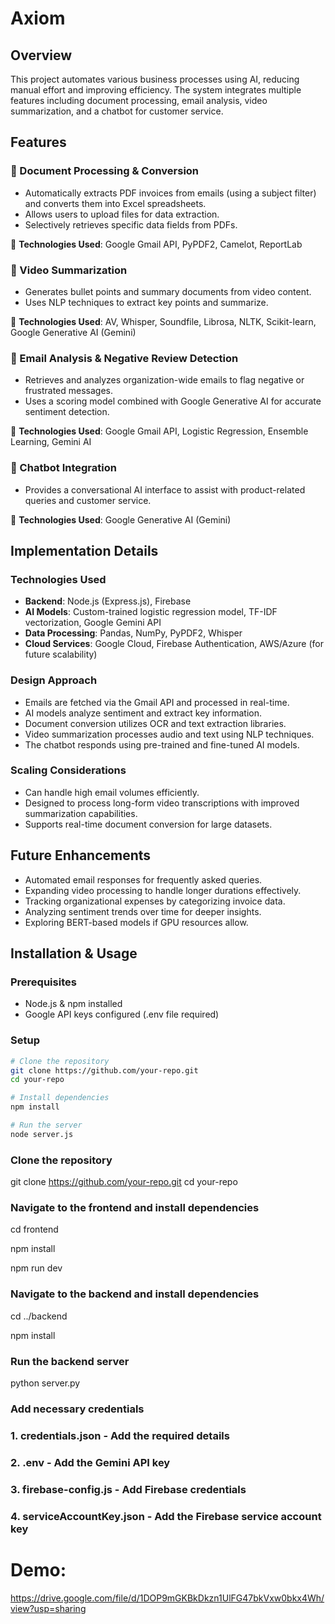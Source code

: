 # Axiom

## Overview
This project automates various business processes using AI, reducing manual effort and improving efficiency. The system integrates multiple features including document processing, email analysis, video summarization, and a chatbot for customer service.

## Features

### 📄 Document Processing & Conversion
- Automatically extracts PDF invoices from emails (using a subject filter) and converts them into Excel spreadsheets.
- Allows users to upload files for data extraction.
- Selectively retrieves specific data fields from PDFs.

🔹 **Technologies Used**: Google Gmail API, PyPDF2, Camelot, ReportLab

### 🎥 Video Summarization
- Generates bullet points and summary documents from video content.
- Uses NLP techniques to extract key points and summarize.

🔹 **Technologies Used**: AV, Whisper, Soundfile, Librosa, NLTK, Scikit-learn, Google Generative AI (Gemini)

### 📧 Email Analysis & Negative Review Detection
- Retrieves and analyzes organization-wide emails to flag negative or frustrated messages.
- Uses a scoring model combined with Google Generative AI for accurate sentiment detection.

🔹 **Technologies Used**: Google Gmail API, Logistic Regression, Ensemble Learning, Gemini AI

### 🤖 Chatbot Integration
- Provides a conversational AI interface to assist with product-related queries and customer service.

🔹 **Technologies Used**: Google Generative AI (Gemini)

## Implementation Details

### Technologies Used
- **Backend**: Node.js (Express.js), Firebase
- **AI Models**: Custom-trained logistic regression model, TF-IDF vectorization, Google Gemini API
- **Data Processing**: Pandas, NumPy, PyPDF2, Whisper
- **Cloud Services**: Google Cloud, Firebase Authentication, AWS/Azure (for future scalability)

### Design Approach
- Emails are fetched via the Gmail API and processed in real-time.
- AI models analyze sentiment and extract key information.
- Document conversion utilizes OCR and text extraction libraries.
- Video summarization processes audio and text using NLP techniques.
- The chatbot responds using pre-trained and fine-tuned AI models.

### Scaling Considerations
- Can handle high email volumes efficiently.
- Designed to process long-form video transcriptions with improved summarization capabilities.
- Supports real-time document conversion for large datasets.

## Future Enhancements
- Automated email responses for frequently asked queries.
- Expanding video processing to handle longer durations effectively.
- Tracking organizational expenses by categorizing invoice data.
- Analyzing sentiment trends over time for deeper insights.
- Exploring BERT-based models if GPU resources allow.

## Installation & Usage

### Prerequisites
- Node.js & npm installed
- Google API keys configured (.env file required)

### Setup
```sh
# Clone the repository
git clone https://github.com/your-repo.git
cd your-repo

# Install dependencies
npm install

# Run the server
node server.js
```


### Clone the repository
git clone https://github.com/your-repo.git
cd your-repo

### Navigate to the frontend and install dependencies
cd frontend

npm install

npm run dev

### Navigate to the backend and install dependencies
cd ../backend

npm install
### Run the backend server
python server.py

### Add necessary credentials  
### 1. credentials.json - Add the required details  
### 2. .env - Add the Gemini API key  
### 3. firebase-config.js - Add Firebase credentials  
### 4. serviceAccountKey.json - Add the Firebase service account key  


# Demo:
https://drive.google.com/file/d/1DOP9mGKBkDkzn1UlFG47bkVxw0bkx4Wh/view?usp=sharing